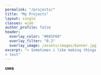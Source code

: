 ```yaml
---
permalink: "/projects/"
title: "My Projects"
layout: single
classes: wide
author_profile: false
header:
  overlay_color: "#601F60"
  overlay_filter: "0.2"
  overlay_image: /assets/images/banner.jpg
excerpt: "> Sometimes i like making things 
> test"
---
```


**uwa**
